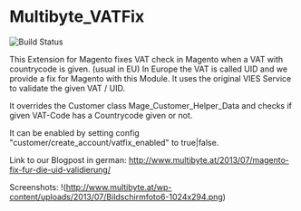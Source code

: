 Multibyte_VATFix
================
![Build Status](https://travis-ci.org/roman204/Multibyte_VATFix.svg?branch=master "Build Status")

This Extension for Magento fixes VAT check in Magento when a VAT with countrycode is given. (usual in EU)
In Europe the VAT is called UID and we provide a fix for Magento with this Module. It uses the original VIES Service to validate the given VAT / UID.

It overrides the Customer class Mage_Customer_Helper_Data and checks if given VAT-Code has a Countrycode given or not.

It can be enabled by setting config "customer/create_account/vatfix_enabled" to true|false.

Link to our Blogpost in german: http://www.multibyte.at/2013/07/magento-fix-fur-die-uid-validierung/

Screenshots:
!(http://www.multibyte.at/wp-content/uploads/2013/07/Bildschirmfoto6-1024x294.png)
